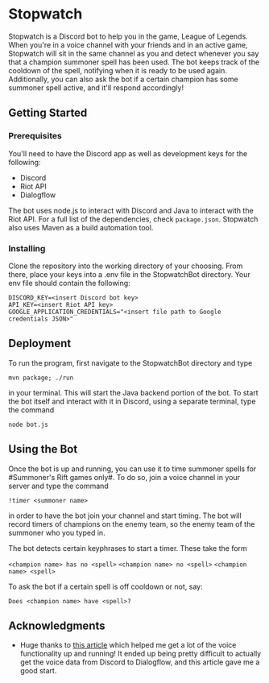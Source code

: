# Stopwatch
Stopwatch is a Discord bot to help you in the game, League of Legends. When you're in a voice channel with your friends and in an active game, Stopwatch will sit in the same channel as you and detect whenever you say that a champion summoner spell has been used. The bot keeps track of the cooldown of the spell, notifying when it is ready to be used again. Additionally, you can also ask the bot if a certain champion has some summoner spell active, and it'll respond accordingly!

## Getting Started


### Prerequisites

You'll need to have the Discord app as well as development keys for the following:
* Discord 
* Riot API
* Dialogflow

The bot uses node.js to interact with Discord and Java to interact with the Riot API. For a full list of the dependencies, check ```package.json```. Stopwatch also uses Maven as a build automation tool.

### Installing

Clone the repository into the working directory of your choosing. From there, place your keys into a .env file in the StopwatchBot directory. Your env file should contain the following:

```
DISCORD_KEY=<insert Discord bot key>
API_KEY=<insert Riot API key>
GOOGLE_APPLICATION_CREDENTIALS="<insert file path to Google credentials JSON>"

```

## Deployment

To run the program, first navigate to the StopwatchBot directory and type

```mvn package; ./run```

in your terminal. This will start the Java backend portion of the bot. To start the bot itself and interact with it in Discord, using a separate terminal, type the command 

```node bot.js```

## Using the Bot
Once the bot is up and running, you can use it to time summoner spells for #Summoner's Rift games only#. To do so, join a voice channel in your server and type the command 

```!timer <summoner name>```

in order to have the bot join your channel and start timing. The bot will record timers of champions on the enemy team, so the enemy team of the summoner who you typed in. 

The bot detects certain keyphrases to start a timer. These take the form 

```<champion name> has no <spell>```
```<champion name> no <spell>```
```<champion name> <spell>```

To ask the bot if a certain spell is off cooldown or not, say:

```Does <champion name> have <spell>?```


## Acknowledgments

* Huge thanks to [this article](https://refruity.xyz/writing-discord-bot/) which helped me get a lot of the voice functionality up and running! It ended up being pretty difficult to actually get the voice data from Discord to Dialogflow, and this article gave me a good start.
